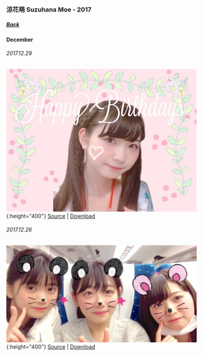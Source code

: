 ### 涼花萌 Suzuhana Moe - 2017
##### [Back](SuzuhanaMoe.md)

#### December

###### 2017.12.29
![20171229_Blog_Nagomi_#1.JPG](../../../Album/Backup/Blog/Nagomi/Dec2017/20171229_Blog_Nagomi_%231.JPG){:height="400"}
[Source](http://blog.nanabunnonijyuuni.com/s/n227/diary/detail/58?ima=1402&cd=blog) | [Download](https://github.com/LYHPandaKing/227PhotoBackup/raw/master/Album/Backup/Blog/Nagomi/Dec2017/20171229_Blog_Nagomi_%231.JPG)

###### 2017.12.26
![20171226_Blog_Nagomi_#2.JPG](../../../Album/Backup/Blog/Nagomi/Dec2017/20171226_Blog_Nagomi_%232.JPG){:height="400"}
[Source](http://blog.nanabunnonijyuuni.com/s/n227/diary/detail/58?ima=1402&cd=blog) | [Download](https://github.com/LYHPandaKing/227PhotoBackup/raw/master/Album/Backup/Blog/Nagomi/Dec2017/20171226_Blog_Nagomi_%232.JPG)
